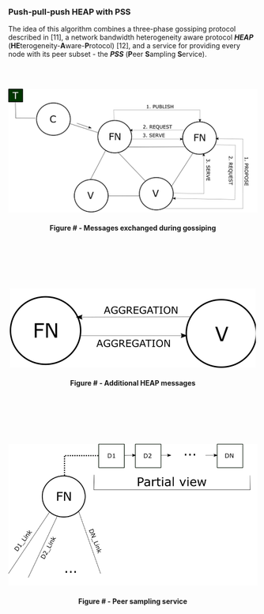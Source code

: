 ### Push-pull-push HEAP with PSS

The idea of this algorithm combines a three-phase gossiping protocol described in [11], a network bandwidth heterogeneity aware protocol _**HEAP**_ (**HE**terogeneity-**A**ware-**P**rotocol)  [12], and a service for providing every node with its peer subset - the _**PSS**_ (**P**eer **S**ampling **S**ervice).

<br/><br/>
<div align='center'> 
<img src="https://github.com/lukamiletic95/papers/blob/algorithm3/images/fig15.png" />
	<h4>Figure # - Messages exchanged during gossiping</h4>
</div>
<br/><br/>


<br/><br/>
<div align='center'> 
<img src="https://github.com/lukamiletic95/papers/blob/algorithm3/images/fig16.png" />
	<h4>Figure # - Additional HEAP messages</h4>
</div>
<br/><br/>


<br/><br/>
<div align='center'> 
<img src="https://github.com/lukamiletic95/papers/blob/algorithm3/images/fig17.png" />
	<h4>Figure # - Peer sampling service</h4>
</div>
<br/><br/>
<!--stackedit_data:
eyJoaXN0b3J5IjpbLTEwNjk0MzMwMDUsMTAyOTY4MDI4NywxMj
k4MDkzOTc0XX0=
-->